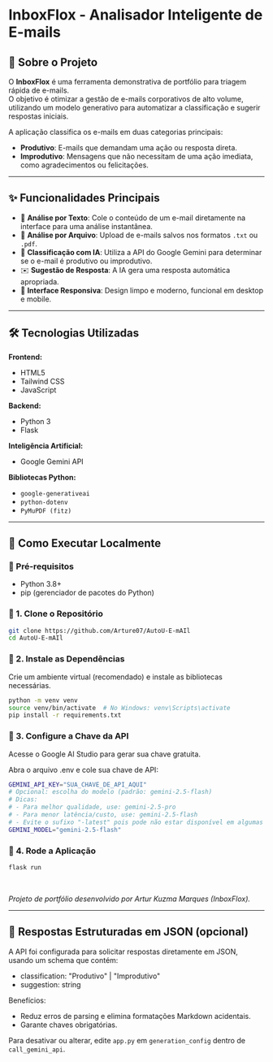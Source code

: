 # InboxFlox - Analisador Inteligente de E-mails  

## 📄 Sobre o Projeto  

O **InboxFlox** é uma ferramenta demonstrativa de portfólio para triagem rápida de e-mails.  
O objetivo é otimizar a gestão de e-mails corporativos de alto volume, utilizando um modelo generativo para automatizar a classificação e sugerir respostas iniciais.  

A aplicação classifica os e-mails em duas categorias principais:  
- **Produtivo**: E-mails que demandam uma ação ou resposta direta.  
- **Improdutivo**: Mensagens que não necessitam de uma ação imediata, como agradecimentos ou felicitações.  

---

## ✨ Funcionalidades Principais  

- 📑 **Análise por Texto**: Cole o conteúdo de um e-mail diretamente na interface para uma análise instantânea.  
- 📂 **Análise por Arquivo**: Upload de e-mails salvos nos formatos `.txt` ou `.pdf`.  
- 🤖 **Classificação com IA**: Utiliza a API do Google Gemini para determinar se o e-mail é produtivo ou improdutivo.  
- ✉️ **Sugestão de Resposta**: A IA gera uma resposta automática apropriada.  
- 📱 **Interface Responsiva**: Design limpo e moderno, funcional em desktop e mobile.  

---

## 🛠️ Tecnologias Utilizadas  

**Frontend:**  
- HTML5  
- Tailwind CSS  
- JavaScript  

**Backend:**  
- Python 3  
- Flask  

**Inteligência Artificial:**  
- Google Gemini API  

**Bibliotecas Python:**  
- `google-generativeai`  
- `python-dotenv`  
- `PyMuPDF (fitz)`  

---

## 🚀 Como Executar Localmente  

### 🔹 Pré-requisitos  
- Python 3.8+  
- pip (gerenciador de pacotes do Python)  

### 🔹 1. Clone o Repositório  
```bash
git clone https://github.com/Arture07/AutoU-E-mAIl
cd AutoU-E-mAIl
```
### 🔹 2. Instale as Dependências
Crie um ambiente virtual (recomendado) e instale as bibliotecas necessárias.
```bash
python -m venv venv
source venv/bin/activate  # No Windows: venv\Scripts\activate
pip install -r requirements.txt
```
### 🔹 3. Configure a Chave da API
Acesse o Google AI Studio para gerar sua chave gratuita.

Abra o arquivo .env e cole sua chave de API:
```bash
GEMINI_API_KEY="SUA_CHAVE_DE_API_AQUI"
# Opcional: escolha do modelo (padrão: gemini-2.5-flash)
# Dicas:
# - Para melhor qualidade, use: gemini-2.5-pro
# - Para menor latência/custo, use: gemini-2.5-flash
# - Evite o sufixo "-latest" pois pode não estar disponível em algumas versões da API
GEMINI_MODEL="gemini-2.5-flash"
```
### 🔹 4. Rode a Aplicação
```bash
flask run
```
<br> 

*Projeto de portfólio desenvolvido por Artur Kuzma Marques (InboxFlox).* 

---

## 🔧 Respostas Estruturadas em JSON (opcional)

A API foi configurada para solicitar respostas diretamente em JSON, usando um schema que contém:
- classification: "Produtivo" | "Improdutivo"
- suggestion: string

Benefícios:
- Reduz erros de parsing e elimina formatações Markdown acidentais.
- Garante chaves obrigatórias.

Para desativar ou alterar, edite `app.py` em `generation_config` dentro de `call_gemini_api`.
